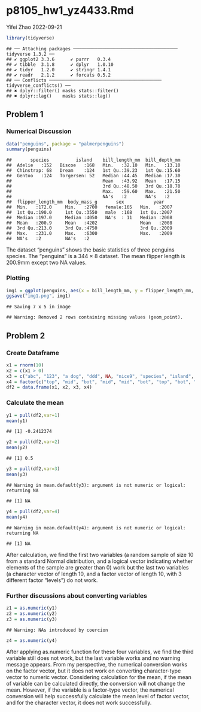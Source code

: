 p8105_hw1_yz4433.Rmd
================
Yifei Zhao
2022-09-21

``` r
library(tidyverse)
```

    ## ── Attaching packages ─────────────────────────────────────── tidyverse 1.3.2 ──
    ## ✔ ggplot2 3.3.6      ✔ purrr   0.3.4 
    ## ✔ tibble  3.1.8      ✔ dplyr   1.0.10
    ## ✔ tidyr   1.2.0      ✔ stringr 1.4.1 
    ## ✔ readr   2.1.2      ✔ forcats 0.5.2 
    ## ── Conflicts ────────────────────────────────────────── tidyverse_conflicts() ──
    ## ✖ dplyr::filter() masks stats::filter()
    ## ✖ dplyr::lag()    masks stats::lag()

## Problem 1

### Numerical Discussion

``` r
data("penguins", package = "palmerpenguins")
summary(penguins)
```

    ##       species          island    bill_length_mm  bill_depth_mm  
    ##  Adelie   :152   Biscoe   :168   Min.   :32.10   Min.   :13.10  
    ##  Chinstrap: 68   Dream    :124   1st Qu.:39.23   1st Qu.:15.60  
    ##  Gentoo   :124   Torgersen: 52   Median :44.45   Median :17.30  
    ##                                  Mean   :43.92   Mean   :17.15  
    ##                                  3rd Qu.:48.50   3rd Qu.:18.70  
    ##                                  Max.   :59.60   Max.   :21.50  
    ##                                  NA's   :2       NA's   :2      
    ##  flipper_length_mm  body_mass_g       sex           year     
    ##  Min.   :172.0     Min.   :2700   female:165   Min.   :2007  
    ##  1st Qu.:190.0     1st Qu.:3550   male  :168   1st Qu.:2007  
    ##  Median :197.0     Median :4050   NA's  : 11   Median :2008  
    ##  Mean   :200.9     Mean   :4202                Mean   :2008  
    ##  3rd Qu.:213.0     3rd Qu.:4750                3rd Qu.:2009  
    ##  Max.   :231.0     Max.   :6300                Max.   :2009  
    ##  NA's   :2         NA's   :2

The dataset “penguins” shows the basic statistics of three penguins
species. The “penguins” is a 344 $\times$ 8 dataset. The mean flipper
length is 200.9mm except two NA values.

### Plotting

``` r
img1 = ggplot(penguins, aes(x = bill_length_mm, y = flipper_length_mm, color = species)) + geom_point()
ggsave("img1.png", img1)
```

    ## Saving 7 x 5 in image

    ## Warning: Removed 2 rows containing missing values (geom_point).

## Problem 2

### Create Dataframe

``` r
x1 = rnorm(10)
x2 = c(x1 > 0)
x3 = c("abc", "123", "a dog", "ddd", NA, "nice9", "species", "island", "length", "width")
x4 = factor(c("top", "mid", "bot", "mid", "mid", "bot", "top", "bot", "top","mid"))
df2 = data.frame(x1, x2, x3, x4)
```

### Calculate the mean

``` r
y1 = pull(df2,var=1)
mean(y1)
```

    ## [1] -0.2412374

``` r
y2 = pull(df2,var=2)
mean(y2)
```

    ## [1] 0.5

``` r
y3 = pull(df2,var=3)
mean(y3)
```

    ## Warning in mean.default(y3): argument is not numeric or logical: returning NA

    ## [1] NA

``` r
y4 = pull(df2,var=4)
mean(y4)
```

    ## Warning in mean.default(y4): argument is not numeric or logical: returning NA

    ## [1] NA

After calculation, we find the first two variables (a random sample of
size 10 from a standard Normal distribution, and a logical vector
indicating whether elements of the sample are greater than 0) work but
the last two variables (a character vector of length 10, and a factor
vector of length 10, with 3 different factor “levels”) do not work.

### Further discussions about converting variables

``` r
z1 = as.numeric(y1)
z2 = as.numeric(y2)
z3 = as.numeric(y3)
```

    ## Warning: NAs introduced by coercion

``` r
z4 = as.numeric(y4)
```

After applying as.numeric function for these four variables, we find the
third variable still does not work, but the last variable works and no
warning message appears. From my perspective, the numerical conversion
works on the factor vector, but it does not work on converting
character-type vector to numeric vector. Considering calculation for the
mean, if the mean of variable can be calculated directly, the conversion
will not change the mean. However, if the variable is a factor-type
vector, the numerical conversion will help successfully calculate the
mean level of factor vector, and for the character vector, it does not
work successfully.
